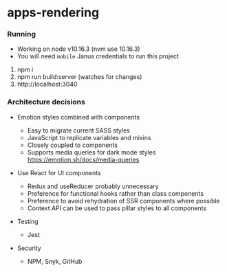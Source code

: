 # apps-rendering

### Running
- Working on node v10.16.3 (nvm use 10.16.3)
- You will need `mobile` Janus credentials to run this project
1. npm i
2. npm run build:server (watches for changes)
3. http://localhost:3040

### Architecture decisions

- Emotion styles combined with components
  - Easy to migrate current SASS styles
  - JavaScript to replicate variables and mixins
  - Closely coupled to components
  - Supports media queries for dark mode styles https://emotion.sh/docs/media-queries

- Use React for UI components
  - Redux and useReducer probably unnecessary
  - Preference for functional hooks rather than class components
  - Preference to avoid rehydration of SSR components where possible
  - Context API can be used to pass pillar styles to all components

- Testing
  - Jest

- Security
  - NPM, Snyk, GitHub